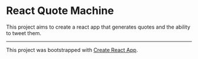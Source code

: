 # React Quote Machine

This project aims to create a react app that generates quotes and the ability to tweet them.

---

This project was bootstrapped with [Create React App](https://github.com/facebook/create-react-app).